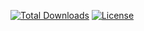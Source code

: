 [![Total Downloads](https://img.shields.io/packagist/dt/UIM/datasource.svg?style=flat-square)](https://packagist.org/packages/UIM/datasource)
[![License](https://img.shields.io/badge/license-MIT-blue.svg?style=flat-square)](LICENSE.txt)

